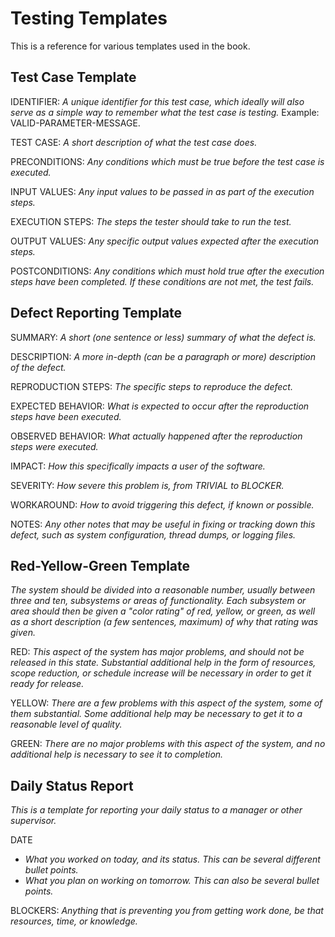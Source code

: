 # Testing Templates

This is a reference for various templates used in the book.

## Test Case Template

IDENTIFIER: _A unique identifier for this test case, which ideally will also serve as a simple way to remember what the test case is testing._ Example: VALID-PARAMETER-MESSAGE.

TEST CASE: _A short description of what the test case does._

PRECONDITIONS: _Any conditions which must be true before the test case is executed._

INPUT VALUES: _Any input values to be passed in as part of the execution steps._

EXECUTION STEPS: _The steps the tester should take to run the test._

OUTPUT VALUES: _Any specific output values expected after the execution steps._

POSTCONDITIONS: _Any conditions which must hold true after the execution steps have been completed. If these conditions are not met, the test fails._

## Defect Reporting Template

SUMMARY: _A short \(one sentence or less\) summary of what the defect is._

DESCRIPTION: _A more in-depth \(can be a paragraph or more\) description of the defect._

REPRODUCTION STEPS: _The specific steps to reproduce the defect._

EXPECTED BEHAVIOR: _What is expected to occur after the reproduction steps have been executed._

OBSERVED BEHAVIOR: _What actually happened after the reproduction steps were executed._

IMPACT: _How this specifically impacts a user of the software._

SEVERITY: _How severe this problem is, from TRIVIAL to BLOCKER._

WORKAROUND: _How to avoid triggering this defect, if known or possible._

NOTES: _Any other notes that may be useful in fixing or tracking down this defect, such as system configuration, thread dumps, or logging files._

## Red-Yellow-Green Template

_The system should be divided into a reasonable number, usually between three and ten, subsystems or areas of functionality. Each subsystem or area should then be given a "color rating" of red, yellow, or green, as well as a short description \(a few sentences, maximum\) of why that rating was given._

RED: _This aspect of the system has major problems, and should not be released in this state. Substantial additional help in the form of resources, scope reduction, or schedule increase will be necessary in order to get it ready for release._

YELLOW: _There are a few problems with this aspect of the system, some of them substantial. Some additional help may be necessary to get it to a reasonable level of quality._

GREEN: _There are no major problems with this aspect of the system, and no additional help is necessary to see it to completion._

## Daily Status Report

_This is a template for reporting your daily status to a manager or other supervisor._

DATE

* _What you worked on today, and its status.  This can be several different bullet points._
* _What you plan on working on tomorrow.  This can also be several bullet points._

BLOCKERS: _Anything that is preventing you from getting work done, be that resources, time, or knowledge._

